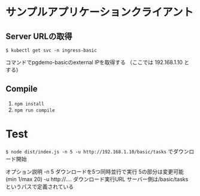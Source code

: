 # サンプルアプリケーションクライアント

## Server URLの取得

```
$ kubectl get svc -n ingress-basic
```
コマンドでpgdemo-basicのexternal IPを取得する （ここでは 192.168.1.10 とする)

## Compile

1. `npm install`
1. `npm run compile`

# Test

`$ node dist/index.js -n 5 -u http://192.168.1.10/basic/tasks`
でダウンロード開始

オプション説明
-n 5  ダウンロードを5つ同時並行で実行 5の部分は変更可能(min 1/max 20)
-u http://.... ダウンロード実行URL サーバー側は/basic/tasks というパスで定義されている
